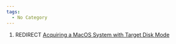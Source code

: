 ```yaml
---
tags:
  - No Category
---
```

1.  REDIRECT [Acquiring a MacOS System with Target Disk
    Mode](acquiring_a_macos_system_with_target_disk_mode.md)